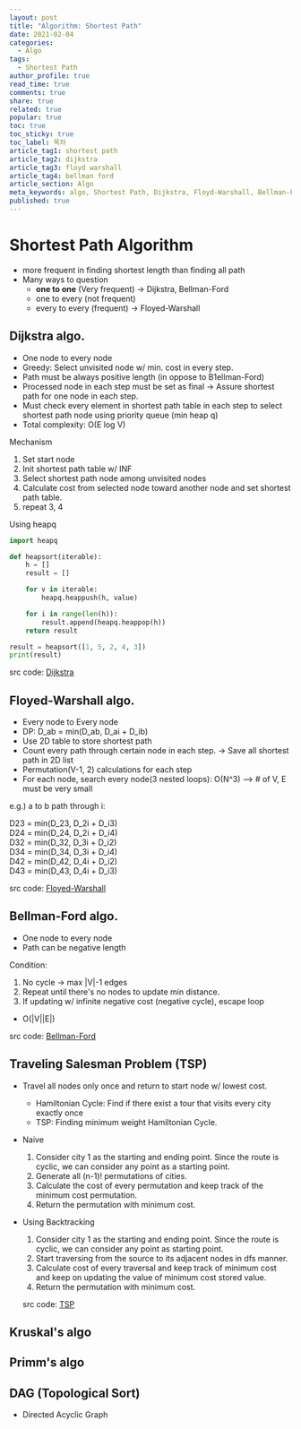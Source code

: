 ```yaml
---
layout: post
title: "Algorithm: Shortest Path"
date: 2021-02-04
categories:
  - Algo
tags:
  - Shortest Path
author_profile: true
read_time: true
comments: true
share: true
related: true
popular: true
toc: true
toc_sticky: true
toc_label: 목차
article_tag1: shortest path
article_tag2: dijkstra
article_tag3: floyd warshall
article_tag4: bellman ford
article_section: Algo
meta_keywords: algo, Shortest Path, Dijkstra, Floyd-Warshall, Bellman-Ford
published: true
---
```


# Shortest Path Algorithm

- more frequent in finding shortest length than finding all path
- Many ways to question
  - __one to one__ (Very frequent) -> Dijkstra, Bellman-Ford
  - one to every (not frequent)
  - every to every (frequent) -> Floyed-Warshall

## Dijkstra algo.

- One node to every node
- Greedy: Select unvisited node w/ min. cost in every step.
- Path must be always positive length (in oppose to B1ellman-Ford)
- Processed node in each step must be set as final -> Assure shortest path for one node in each step.
- Must check every element in shortest path table in each step to select shortest path node using priority queue (min heap q) 
- Total complexity: O(E log V)


Mechanism
1. Set start node
2. Init shortest path table w/ INF
3. Select shortest path node among unvisited nodes
4. Calculate cost from selected node toward another node and set shortest path table.
5. repeat 3, 4

Using heapq
``` python
import heapq

def heapsort(iterable):
    h = []
    result = []

    for v in iterable:
        heapq.heappush(h, value)

    for i in range(len(h)):
        result.append(heapq.heappop(h))
    return result

result = heapsort([1, 5, 2, 4, 3])
print(result)
```

src code: [Dijkstra](https://github.com/shaunsukgyukoh/TeamNote/blob/main/ShortestPath/dijkstra.md)

## Floyed-Warshall algo.

- Every node to Every node
- DP: D_ab = min(D_ab, D_ai + D_ib)
- Use 2D table to store shortest path
- Count every path through certain node in each step. -> Save all shortest path in 2D list
- Permutation(V-1, 2) calculations for each step
- For each node, search every node(3 nested loops): O(N^3) --> # of V, E must be very small

e.g.)  a to b path through i:  

D23 = min(D_23, D_2i + D_i3)  
D24 = min(D_24, D_2i + D_i4)  
D32 = min(D_32, D_3i + D_i2)  
D34 = min(D_34, D_3i + D_i4)  
D42 = min(D_42, D_4i + D_i2)  
D43 = min(D_43, D_4i + D_i3)
  
src code: [Floyed-Warshall](https://github.com/shaunsukgyukoh/TeamNote/blob/main/ShortestPath/floyedWarshall.md)

## Bellman-Ford algo.

- One node to every node
- Path can be negative length

Condition:

1. No cycle -> max |V|-1 edges
2. Repeat until there's no nodes to update min distance.
3. If updating w/ infinite negative cost (negative cycle), escape loop

- O(|V||E|)

src code: [Bellman-Ford](https://github.com/shaunsukgyukoh/TeamNote/blob/main/ShortestPath/bellmanFord.md)

## Traveling Salesman Problem (TSP)

- Travel all nodes only once and return to start node w/ lowest cost.
  - Hamiltonian Cycle: Find if there exist a tour that visits every city exactly once
  - TSP: Finding minimum weight Hamiltonian Cycle.

- Naive
  1. Consider city 1 as the starting and ending point. Since the route is cyclic, we can consider any point as a starting point.
  2. Generate all (n-1)! permutations of cities.
  3. Calculate the cost of every permutation and keep track of the minimum cost permutation.
  4. Return the permutation with minimum cost.

- Using Backtracking
  1. Consider city 1 as the starting and ending point. Since the route is cyclic, we can consider any point as starting point.
  2. Start traversing from the source to its adjacent nodes in dfs manner.
  3. Calculate cost of every traversal and keep track of minimum cost and keep on updating the value of minimum cost stored value.
  4. Return the permutation with minimum cost.

  src code: [TSP](https://github.com/shaunsukgyukoh/TeamNote/blob/main/ShortestPath/tsp.md)

## Kruskal's algo

## Primm's algo

## DAG (Topological Sort)

- Directed Acyclic Graph